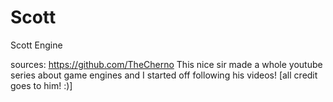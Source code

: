 # Scott
Scott Engine

sources: https://github.com/TheCherno
This nice sir made a whole youtube series about game engines and I started off following his videos!
[all credit goes to him! :)]
